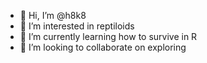 - 👋 Hi, I’m @h8k8
- 👀 I’m interested in reptiloids
- 🌱 I’m currently learning how to survive in R
- 💞️ I’m looking to collaborate on exploring 

<!---
h8k8/h8k8 is a ✨ special ✨ repository because its `README.md` (this file) appears on your GitHub profile.
You can click the Preview link to take a look at your changes.
--->
